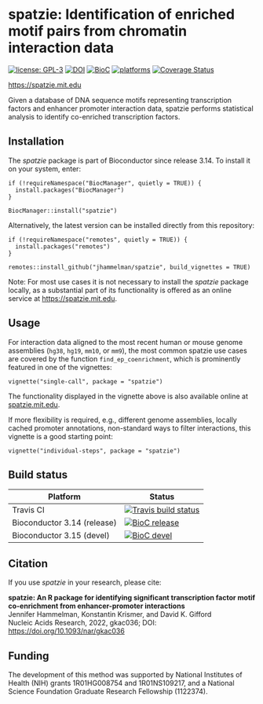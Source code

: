 # spatzie: Identification of enriched motif pairs from chromatin interaction data

[![license: GPL-3](https://img.shields.io/badge/license-GPL--3-blue)](https://opensource.org/licenses/GPL-3.0) [![DOI](https://img.shields.io/badge/DOI-10.1101%2F2021.05.25.445606-blue.svg)](https://doi.org/10.1093/nar/gkac036) [![BioC](https://img.shields.io/badge/BioC-1.0.0-brightgreen.svg)](https://doi.org/doi:10.18129/B9.bioc.spatzie) [![platforms](https://www.bioconductor.org/shields/availability/devel/spatzie.svg)](https://www.bioconductor.org/packages/devel/bioc/html/spatzie.html#archives)  [![Coverage Status](https://coveralls.io/repos/github/jhammelman/spatzie/badge.svg?branch=master)](https://coveralls.io/github/jhammelman/spatzie?branch=master)

https://spatzie.mit.edu

Given a database of DNA sequence motifs representing transcription factors and enhancer promoter interaction data, spatzie performs statistical analysis to identify co-enriched transcription factors.

## Installation

The *spatzie* package is part of Bioconductor since release 3.14. To install it on your system, enter:

```
if (!requireNamespace("BiocManager", quietly = TRUE)) {
  install.packages("BiocManager")
}

BiocManager::install("spatzie")
```

Alternatively, the latest version can be installed directly from this repository:

```
if (!requireNamespace("remotes", quietly = TRUE)) {
  install.packages("remotes")
}

remotes::install_github("jhammelman/spatzie", build_vignettes = TRUE)
```

Note: For most use cases it is not necessary to install the *spatzie* package locally, as a substantial part of its functionality is offered as an online service at https://spatzie.mit.edu.

## Usage

For interaction data aligned to the most recent human or mouse genome assemblies (`hg38`, `hg19`, `mm10`, or `mm9`), the most common spatzie use cases are covered by the function `find_ep_coenrichment`, which is prominently featured in one of the vignettes:
```
vignette("single-call", package = "spatzie")
```

The functionality displayed in the vignette above is also available online at [spatzie.mit.edu](https://spatzie.mit.edu).

If more flexibility is required, e.g., different genome assemblies, locally cached promoter annotations, non-standard ways to filter interactions, this vignette is a good starting point:
```
vignette("individual-steps", package = "spatzie")
```

## Build status

| Platform | Status |
|------|------|
| Travis CI | [![Travis build status](https://travis-ci.com/jhammelman/spatzie.svg?branch=master)](https://travis-ci.com/jhammelman/spatzie) |
| Bioconductor 3.14 (release) | [![BioC release](https://bioconductor.org/shields/build/release/bioc/spatzie.svg)](http://bioconductor.org/checkResults/release/bioc-LATEST/spatzie/) |
| Bioconductor 3.15 (devel) | [![BioC devel](https://bioconductor.org/shields/build/devel/bioc/spatzie.svg)](http://bioconductor.org/checkResults/devel/bioc-LATEST/spatzie/) |


## Citation

If you use *spatzie* in your research, please cite:

**spatzie: An R package for identifying significant transcription factor motif co-enrichment from enhancer-promoter interactions**  
Jennifer Hammelman, Konstantin Krismer, and David K. Gifford  
Nucleic Acids Research, 2022, gkac036; DOI: https://doi.org/10.1093/nar/gkac036

## Funding

The development of this method was supported by National Institutes of Health (NIH) grants 1R01HG008754 and 1R01NS109217, and a National Science Foundation Graduate Research Fellowship (1122374).
